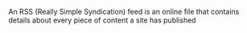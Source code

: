 An RSS (Really Simple Syndication) feed is an online file that contains details about every piece of content a site has published